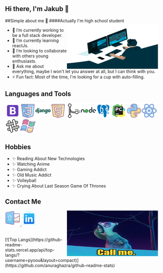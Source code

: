 ## Hi there, I'm Jakub 👋

<!--
**pyoou/pyoou** is a ✨ _special_ ✨ repository because its `README.md` (this file) appears on your GitHub profile.
- 📫 How to reach me: ...
-->

##Simple about me 💬
####Actually I'm high school student
<img align="right" src="https://github.com/pyoou/pyoou/blob/main/assets/code.gif" alt="code" width="300px" height="150px" />
- 🔭 I’m currently working to be a full stack developer.
- 🌱 I’m currently learning reactJs.
- 👯 I’m looking to collaborate with others young enthusiasts.
- 💬 Ask me about everything, maybe I won't let you answer at all, but I can think with you.
- ⚡ Fun fact: Most of the time, I'm looking for a cup with auto-filling.


## Languages and Tools
<img align="left" src="https://github.com/pyoou/pyoou/blob/main/assets/icons/icons8-bootstrap-50.png" alt="bootstrap" width="50px" height="50px"/>
<img align="left" src="https://github.com/pyoou/pyoou/blob/main/assets/icons/icons8-css3-50.png" alt="css3" width="50px" height="50px" />
<img align="left" src="https://github.com/pyoou/pyoou/blob/main/assets/icons/icons8-django-50.png" alt="django" width="50px" height="50px" />
<img align="left" src="https://github.com/pyoou/pyoou/blob/main/assets/icons/icons8-html-5-50.png" alt="html" width="50px" height="50px" />
<img align="left" src="https://github.com/pyoou/pyoou/blob/main/assets/icons/icons8-merge-git-50.png" alt="git" width="50px" height="50px" />
<img align="left" src="https://github.com/pyoou/pyoou/blob/main/assets/icons/icons8-nodejs-50.png" alt="nodejs" width="50px" height="50px" />
<img align="left" src="https://github.com/pyoou/pyoou/blob/main/assets/icons/icons8-postgresql-50.png" alt="postgresql" width="50px" height="50px" />
<img align="left" src="https://github.com/pyoou/pyoou/blob/main/assets/icons/icons8-pycharm-50.png" alt="pycharm" width="50px" height="50px"/>
<img align="left" src="https://github.com/pyoou/pyoou/blob/main/assets/icons/icons8-python-50.png" alt="python" width="50px" height="50px" />
<img align="left" src="https://github.com/pyoou/pyoou/blob/main/assets/icons/icons8-react-50.png" alt="react" width="50px" height="50px" />
<img align="left" src="https://github.com/pyoou/pyoou/blob/main/assets/icons/icons8-slack-50.png" alt="slack" width="50px" height="50px" />
<img src="https://github.com/pyoou/pyoou/blob/main/assets/icons/icons8-windows-xp-50.png" alt="windows" width="50px" height="50px" />

## Hobbies
* ✨ Reading About New Technologies
* ✨ Watching Anime
* ✨ Gaming Addict
* ✨ Old Music Addict
* ✨ Volleyball
* ✨ Crying About Last Season Game Of Thrones


## Contact Me
<img align="right" src="https://github.com/pyoou/pyoou/blob/main/assets/call_me.gif" alt="code" width="300px" height="150px" />

<a href="mailto:grzybowski.jakub@outlook.com">
    <img src="https://github.com/pyoou/pyoou/blob/main/assets/icons/icons8-microsoft-outlook-50.png" alt="outlook" />
</a>
<a href="https://www.linkedin.com/in/jakub-grzybowski-b130211b1/">
    <img src="https://github.com/pyoou/pyoou/blob/main/assets/icons/icons8-linkedin-50.png" alt="linkedIn" />
</a>

</br>
</br>
</br>
[![Top Langs](https://github-readme-stats.vercel.app/api/top-langs/?username=pyoou&layout=compact)](https://github.com/anuraghazra/github-readme-stats)


